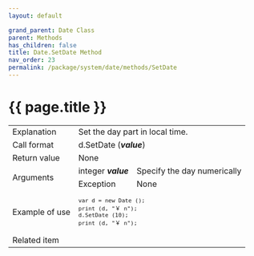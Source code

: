 ```yaml
---
layout: default

grand_parent: Date Class
parent: Methods
has_children: false
title: Date.SetDate Method
nav_order: 23
permalink: /package/system/date/methods/SetDate
---
```

# {{ page.title }}


<table>
  <tr>
    <td>Explanation</td>
    <td colspan="2">Set the day part in local time.</td>
  </tr>
  <tr>
    <td>Call format</td>
    <td colspan="2">d.SetDate (<b><i>value</i></b>)</td>
  </tr>
  <tr>
    <td>Return value</td>
    <td colspan="2">None</td>
  </tr>  
  <tr>
    <td rowspan="2">Arguments</td>
    <td>integer  <b><i>value</i></b></td>
    <td>Specify the day numerically</td>
  </tr>
  <tr>
    <td>Exception</td>
    <td colspan="2">None</td>
  </tr>
  <tr>
    <td>Example of use</td>
    <td colspan="2"><code><pre>var d = new Date ();
print (d, "￥ n");
d.SetDate (10);
print (d, "￥ n");</pre></code></td>
  </tr>
  <tr>
    <td>Related item</td>
    <td colspan="2"></td>
  </tr>
</table>

